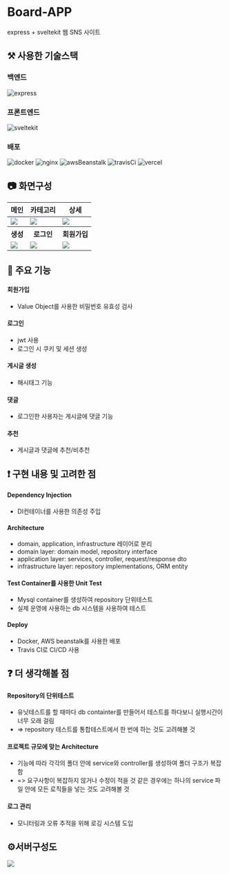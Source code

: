 # Board-APP

express + sveltekit 웹 SNS 사이트

## ⚒️ 사용한 기술스택

### 백엔드

![express](https://img.shields.io/badge/express-000000?style=for-the-badge&logo=express&logoColor=white)

### 프론트엔드

![sveltekit](https://img.shields.io/badge/sveltekit-FF3E00?style=for-the-badge&logo=svelte&logoColor=white)

### 배포

![docker](https://img.shields.io/badge/docker-2496ED?style=for-the-badge&logo=docker&logoColor=white)
![nginx](https://img.shields.io/badge/nginx-009639?style=for-the-badge&logo=nginx&logoColor=white)
![awsBeanstalk](https://img.shields.io/badge/AWS%20Beanstalk-232F3E?style=for-the-badge&logo=amazonaws&logoColor=white)
![travisCi](https://img.shields.io/badge/travis%20ci-3EAAAF?style=for-the-badge&logo=travisci&logoColor=white)
![vercel](https://img.shields.io/badge/vercel-000000?style=for-the-badge&logo=vercel&logoColor=white)

## 📷 화면구성

<table>
  <tr>
  <th>메인</th>
  <th>카테고리</th>
  <th>상세</th>
  </tr>
  <tbody>
  <tr>
    <td>
    <image  src="images/main2.png">
    </td>
    <td>
    <image  src="images/main_category2.png">
    </td>
    <td>
    <image  src="images/detail2.png">
    </td>
  </tr>
  <th>생성</th>
  <th>로그인</th>
  <th>회원가입</th>
  </tr>
  <tr>
    <td>
    <image  src="images/create2.png">
    </td>
    <td>
    <image  src="images/login2.png">
    </td>
    <td>
    <image  src="images/join2.png">
    </td>
  </tr>
  </tbody>
</table>

## 📌 주요 기능

#### 회원가입

- Value Object를 사용한 비밀번호 유효성 검사

#### 로그인

- jwt 사용
- 로그인 시 쿠키 및 세션 생성

#### 게시글 생성

- 해시태그 기능

#### 댓글

- 로그인한 사용자는 게시글에 댓글 기능

#### 추천

- 게시글과 댓글에 추천/비추천

## ❗️ 구현 내용 및 고려한 점

#### Dependency Injection

- DI컨테이너를 사용한 의존성 주입

#### Architecture

- domain, application, infrastructure 레이어로 분리
- domain layer: domain model, repository interface
- application layer: services, controller, request/response dto
- infrastructure layer: repository implementations, ORM entity

#### Test Container를 사용한 Unit Test

- Mysql container를 생성하여 repository 단위테스트
- 실제 운영에 사용하는 db 시스템을 사용하여 테스트

#### Deploy

- Docker, AWS beanstalk를 사용한 배포
- Travis CI로 CI/CD 사용

## ❓ 더 생각해볼 점

#### Repository의 단위테스트

- 유닛테스트를 할 때마다 db containter를 만들어서 테스트를 하다보니 실행시간이 너무 오래 걸림
- => repository 테스트를 통합테스트에서 한 번에 하는 것도 고려해볼 것

#### 프로젝트 규모에 맞는 Architecture

- 기능에 따라 각각의 폴더 안에 service와 controller를 생성하여 폴더 구조가 복잡함
- => 요구사항이 복잡하지 않거나 수정이 적을 것 같은 경우에는 하나의 service 파일 안에 모든 로직들을 넣는 것도 고려해볼 것

#### 로그 관리

- 모니터링과 오류 추적을 위해 로깅 시스템 도입

## ⚙️서버구성도

<image src="images/서버구성도.png">
